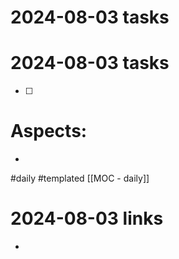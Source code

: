 
# 2024-08-03 tasks


# 2024-08-03 tasks

- [ ] 
# Aspects:
- 
#daily #templated
[[MOC - daily]]

# 2024-08-03 links
- 



